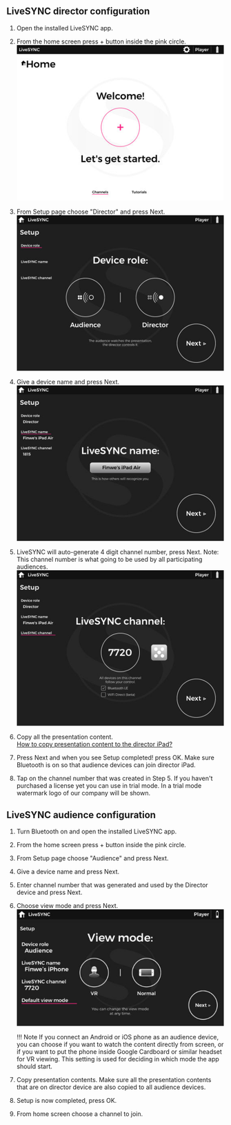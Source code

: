 ## LiveSYNC director configuration

1. Open the installed LiveSYNC app. 
2. From the home screen press + button inside the pink circle.
![Cover](img/homePage.jpg)
3. From Setup page choose "Director" and press Next. 
![Cover](img/deviceRole.jpg)
4. Give a device name and press Next.
![Cover](img/deviceName.jpg)
5.  LiveSYNC will auto-generate 4 digit channel number, press Next.
    Note: This channel number is what going to be used by all participating audiences. 
![Cover](img/channelNumber.jpg)
6. Copy all the presentation content.  
    [How to copy presentation content to the director iPad?](../user_guide/asset_management.md)
    
7. Press Next and when you see Setup completed! press OK. Make sure Bluetooth is on so that audience devices can join director iPad. 
8. Tap on the channel number that was created in Step 5. If you haven't purchased a license yet you can use in trial mode. In a trial mode watermark logo of our company will be shown. 

## LiveSYNC audience configuration

1. Turn Bluetooth on and open the installed LiveSYNC app. 
2. From the home screen press + button inside the pink circle.
3. From Setup page choose "Audience" and press Next. 
4. Give a device name and press Next.
5. Enter channel number that was generated and used by the Director device and press Next.
6. Choose view mode and press Next. 
![Cover](img/viewMode.jpg)

    !!! Note
        If you connect an Android or iOS phone as an audience device, you can choose if you want to watch the content directly from screen, or if you want to put the phone inside Google Cardboard or similar headset for VR viewing. This setting is used for deciding in which mode the app should start.

7. Copy presentation contents. Make sure all the presentation contents that are on director device are also copied to all audience devices. 
8. Setup is now completed, press OK. 
9. From home screen choose a channel to join. 